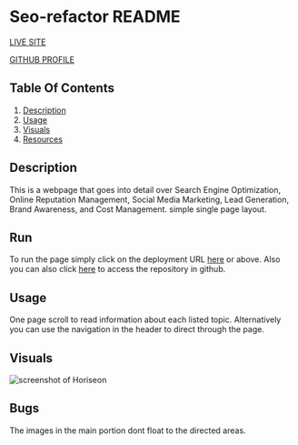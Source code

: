 # Seo-refactor README

[LIVE SITE](https://grahamp98.github.io/seo-refactor/)

[GITHUB PROFILE](https://github.com/GrahamP98)

## Table Of Contents
1. [Description](#description)
2. [Usage](#usage)
3. [Visuals](#visuals)
4. [Resources](#resources)


## Description
This is a webpage that goes into detail over Search Engine Optimization, Online Reputation Management, Social Media Marketing, Lead Generation, Brand Awareness, and Cost Management. simple single page layout.

## Run
To run the page simply click on the deployment URL [here](https://grahamp98.github.io/seo-refactor/) or above. Also you can also click [here](https://github.com/GrahamP98/seo-refactor) to access the repository in github.

## Usage
One page scroll to read information about each listed topic. Alternatively you can use the navigation in the header to direct through the page.

## Visuals
![screenshot of Horiseon](assets/images/screenshot.png)

## Bugs
The images in the main portion dont float to the directed areas.
